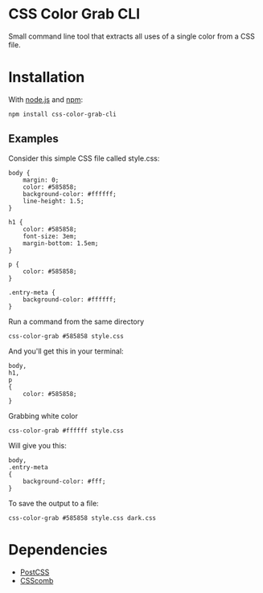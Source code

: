 # CSS Color Grab CLI
Small command line tool that extracts all uses of a single color from a CSS file.

# Installation
With [node.js](http://nodejs.org/) and [npm](http://github.com/isaacs/npm):

	npm install css-color-grab-cli

## Examples

Consider this simple CSS file called style.css:

	body {
		margin: 0;
		color: #585858;
		background-color: #ffffff;
		line-height: 1.5;
	}

	h1 {
		color: #585858;
		font-size: 3em;
		margin-bottom: 1.5em;
	}

	p {
		color: #585858;
	}

	.entry-meta {
		background-color: #ffffff;
	}

Run a command from the same directory

	css-color-grab #585858 style.css

And you'll get this in your terminal:

	body,
	h1,
	p
	{
	    color: #585858;
	}

Grabbing white color

	css-color-grab #ffffff style.css

Will give you this:

	body,
	.entry-meta
	{
	    background-color: #fff;
	}

To save the output to a file:

	css-color-grab #585858 style.css dark.css

# Dependencies

* [PostCSS](https://www.npmjs.com/package/postcss)
* [CSScomb](https://www.npmjs.com/package/csscomb)
